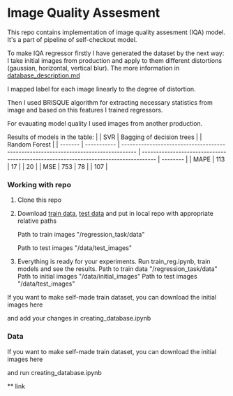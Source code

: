 # Image Quality Assesment

This repo contains implementation of image quality assesment (IQA) model. It's a part of pipeline of self-checkout model.

To make IQA regressor firstly I have generated the dataset by the next way: I take initial images from production and apply to them different distortions (gaussian, horizontal, vertical blur). The more information in [database_description.md](https://github.com/fedor28/Image_Quality_Assesment/blob/main/regression_task/database%20description.md)

I mapped label for each image linearly to the degree of distortion.

Then I used BRISQUE algorithm for extracting necessary statistics from image and based on this features I trained regressors.

For evauating model quality I used images from another production.

Results of models in the table:
|         | SVR   | Bagging of  decision trees | |  Random Forest | 
| ------- | ----------- | ----------------------------------------------------------------------------------- | ----------------------------------------------------------------------------------- | -------- |
| MAPE    | 113   | 17                         | |  20            | 
| MSE     | 753   | 78                         | |  107           |

### Working with repo

1.	Clone this repo
2.	Download [train data](https://drive.google.com/drive/folders/170FK3Ji1fy0TvJZreAKzGL0Y91fjUxa7?usp=sharing), [test data]() and put in local repo with appropriate relative paths 

	Path to train images "/regression_task/data"

	Path to test images "/data/test_images"
3. Everything is ready for your experiments. Run train_reg.ipynb, train models and see the results.	
Path to train data "/regression_task/data"
Path to initial images "/data/initial_images"
Path to test images "/data/test_images"


If you want to make self-made train dataset, you can download the initial images here

and add your changes in creating_database.ipynb

### Data


If you want to make self-made train dataset, you can download the initial images here

and run creating_database.ipynb

** link